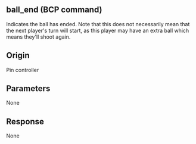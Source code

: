 
## ball_end (BCP command)

Indicates the ball has ended. Note that this does not necessarily mean that the next player's turn will start, as this player may have an extra ball which means they'll shoot again.

## Origin
Pin controller

## Parameters
None

## Response

None

